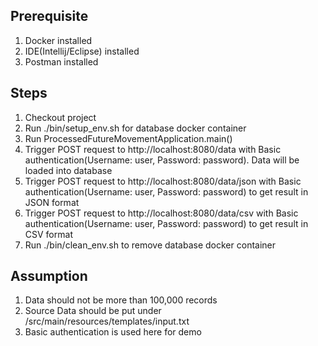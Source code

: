 ## Prerequisite
1. Docker installed
2. IDE(Intellij/Eclipse) installed
3. Postman installed

## Steps
1. Checkout project
2. Run ./bin/setup_env.sh for database docker container
3. Run ProcessedFutureMovementApplication.main()
4. Trigger POST request to http://localhost:8080/data with Basic authentication(Username: user, Password: password). Data will be loaded into database
5. Trigger POST request to http://localhost:8080/data/json with Basic authentication(Username: user, Password: password) to get result in JSON format
6. Trigger POST request to http://localhost:8080/data/csv with Basic authentication(Username: user, Password: password) to get result in CSV format
7. Run ./bin/clean_env.sh to remove database docker container

## Assumption
1. Data should not be more than 100,000 records
2. Source Data should be put under /src/main/resources/templates/input.txt
3. Basic authentication is used here for demo